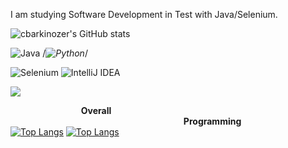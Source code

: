 I am studying Software Development in Test with Java/Selenium.

![cbarkinozer's GitHub stats](https://github-readme-stats.vercel.app/api?username=ibrahimertugrulkorkmaz&show_icons=true&theme=tokyonight)

![Java](https://img.shields.io/badge/java-%23ED8B00.svg?style=for-the-badge&logo=java&logoColor=white)
/*![Python](https://img.shields.io/badge/python-3670A0?style=for-the-badge&logo=python&logoColor=ffdd54)*/

![Selenium](https://img.shields.io/badge/Selenium-000000.svg?style=for-the-badge&logo=selenium&logoColor=white)
![IntelliJ IDEA](https://img.shields.io/badge/IntelliJIDEA-000000.svg?style=for-the-badge&logo=intellij-idea&logoColor=white)

![](https://komarev.com/ghpvc/?username=ibrahimertugrulkorkmaz&color=BAEEDA)

⠀⠀⠀⠀⠀⠀⠀⠀⠀⠀⠀**Overall** ⠀⠀⠀⠀⠀⠀⠀⠀⠀⠀⠀⠀⠀⠀⠀⠀⠀⠀⠀⠀⠀⠀⠀⠀⠀⠀⠀**Programming**<br/>
[![Top Langs](https://github-readme-stats.vercel.app/api/top-langs/?username=ibrahimertugrulkorkmaz&hide=javascript,html,css,scss,less,go&langs_count=9)](https://github.com/anuraghazra/github-readme-stats)  [![Top Langs](https://github-readme-stats.vercel.app/api/top-langs/?username=ibrahimertugrulkorkmaz&hide=javascript,html,css,scss,less,go,jupyter%20notebook,R)](https://github.com/anuraghazra/github-readme-stats)⠀⠀⠀⠀⠀⠀⠀⠀⠀⠀ ⠀⠀⠀ 
<br/>

